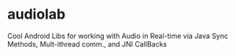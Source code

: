 audiolab
========

Cool Android Libs for working with Audio in Real-time via Java Sync Methods, Mult-ithread comm., and JNI CallBacks
